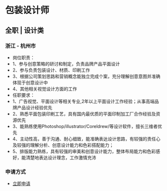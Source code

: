 
# 包装设计师
## 全职  |  设计类
### 浙江 - 杭州市

- 岗位职责：
- 1、参与创意策略的研讨和制定，负责品牌产品平面设计
- 2、参与负责包装设计、材质、印刷工作
- 3、根据公司策划思路和营销概念能独立完成个案，充分理解创意意图并准确体现于创意设计中
- 4、其他相关视觉设计方面的工作
- 任职要求：
- 1、广告视觉、平面设计等相关专业,2年以上平面设计工作经验；从事高端品牌产品设计经验优先
- 2、熟悉平面包装印刷工艺，具有国内最优质的平面印制加工厂合作经验及资源优先
- 3、能熟练使用Photoshop/illustrator/Coreldrew/等设计软件，擅长三维者优先
- 4、主动性高，善于沟通、耐心细致，能准确表达设计思路，有较强的责任心及较强的理解分析、创意设计能力和色彩搭配能力；
- 5、排版能力熟练，具有较强的审美和创意设计能力，整体布局能力和色彩感好，能清楚地表达设计理念，工作激情充沛
### 申请方式
- <a href="mailto:hr@tuya.com" title=yourName-包装设计师>立即申请</a>